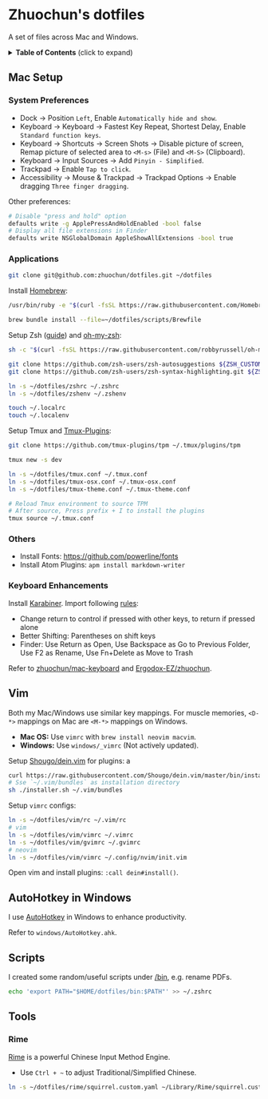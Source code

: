 # Zhuochun's dotfiles

A set of files across Mac and Windows.

<details>
  <summary><strong>Table of Contents</strong> (click to expand)</summary>

<!-- TOC depthFrom:2 -->

- [Mac Setup](#mac-setup)
  - [System Preferences](#system-preferences)
  - [Applications](#applications)
  - [Others](#others)
  - [Keyboard Enhancements](#keyboard-enhancements)
- [Vim](#vim)
- [AutoHotkey in Windows](#autohotkey-in-windows)
- [Scripts](#scripts)
- [Tools](#tools)
  - [Rime](#rime)

<!-- /TOC -->
</details>

## Mac Setup

### System Preferences

- Dock -> Position `Left`, Enable `Automatically hide and show`.
- Keyboard -> Keyboard -> Fastest Key Repeat, Shortest Delay, Enable `Standard function keys`.
- Keyboard -> Shortcuts -> Screen Shots -> Disable picture of screen, Remap picture of selected area to `<M-s>` (File) and `<M-S>` (Clipboard).
- Keyboard -> Input Sources -> Add `Pinyin - Simplified`.
- Trackpad -> Enable `Tap to click`.
- Accessibility -> Mouse & Trackpad -> Trackpad Options -> Enable dragging `Three finger dragging`.

Other preferences:

``` bash
# Disable "press and hold" option
defaults write -g ApplePressAndHoldEnabled -bool false
# Display all file extensions in Finder
defaults write NSGlobalDomain AppleShowAllExtensions -bool true
```

### Applications

``` bash
git clone git@github.com:zhuochun/dotfiles.git ~/dotfiles
```

Install [Homebrew](https://brew.sh/):

``` bash
/usr/bin/ruby -e "$(curl -fsSL https://raw.githubusercontent.com/Homebrew/install/master/install)"

brew bundle install --file=~/dotfiles/scripts/Brewfile
```

Setup Zsh ([guide](https://github.com/robbyrussell/oh-my-zsh/wiki/Installing-ZSH)) and [oh-my-zsh](https://github.com/robbyrussell/oh-my-zsh):

``` bash
sh -c "$(curl -fsSL https://raw.githubusercontent.com/robbyrussell/oh-my-zsh/master/tools/install.sh)"

git clone https://github.com/zsh-users/zsh-autosuggestions ${ZSH_CUSTOM:-~/.oh-my-zsh/custom}/plugins/zsh-autosuggestions
git clone https://github.com/zsh-users/zsh-syntax-highlighting.git ${ZSH_CUSTOM:-~/.oh-my-zsh/custom}/plugins/zsh-syntax-highlighting

ln -s ~/dotfiles/zshrc ~/.zshrc
ln -s ~/dotfiles/zshenv ~/.zshenv

touch ~/.localrc
touch ~/.localenv
```

Setup Tmux and [Tmux-Plugins](https://github.com/tmux-plugins/tpm):

``` bash
git clone https://github.com/tmux-plugins/tpm ~/.tmux/plugins/tpm

tmux new -s dev

ln -s ~/dotfiles/tmux.conf ~/.tmux.conf
ln -s ~/dotfiles/tmux-osx.conf ~/.tmux-osx.conf
ln -s ~/dotfiles/tmux-theme.conf ~/.tmux-theme.conf

# Reload Tmux environment to source TPM
# After source, Press prefix + I to install the plugins
tmux source ~/.tmux.conf
```

### Others

- Install Fonts: https://github.com/powerline/fonts
- Install Atom Plugins: `apm install markdown-writer`

### Keyboard Enhancements

Install [Karabiner](https://pqrs.org/osx/karabiner/index.html). Import following [rules](https://pqrs.org/osx/karabiner/complex_modifications/):

- Change return to control if pressed with other keys, to return if pressed alone
- Better Shifting: Parentheses on shift keys
- Finder: Use Return as Open, Use Backspace as Go to Previous Folder, Use F2 as Rename, Use Fn+Delete as Move to Trash

Refer to [zhuochun/mac-keyboard](https://github.com/zhuochun/mac-keyboard) and [Ergodox-EZ/zhuochun](https://github.com/zhuochun/qmk_firmware/blob/zhuochun-keymaps-3/keyboards/ergodox_ez/keymaps/zhuochun/keymap.c).

## Vim

Both my Mac/Windows use similar key mappings. For muscle memories, `<D-*>` mappings on Mac are `<M-*>` mappings on Windows.

- **Mac OS:** Use `vimrc` with `brew install neovim macvim`.
- **Windows:** Use `windows/_vimrc` (Not actively updated).

Setup [Shougo/dein.vim](https://github.com/Shougo/dein.vim) for plugins:
a
``` bash
curl https://raw.githubusercontent.com/Shougo/dein.vim/master/bin/installer.sh > installer.sh
# Sse `~/.vim/bundles` as installation directory
sh ./installer.sh ~/.vim/bundles
```

Setup `vimrc` configs:

``` bash
ln -s ~/dotfiles/vim/rc ~/.vim/rc
# vim
ln -s ~/dotfiles/vim/vimrc ~/.vimrc
ln -s ~/dotfiles/vim/gvimrc ~/.gvimrc
# neovim
ln -s ~/dotfiles/vim/vimrc ~/.config/nvim/init.vim
```

Open vim and install plugins: `:call dein#install()`.

## AutoHotkey in Windows

I use [AutoHotkey](http://ahkscript.org/) in Windows to enhance productivity.

Refer to `windows/AutoHotkey.ahk`.

## Scripts

I created some random/useful scripts under [/bin](https://github.com/zhuochun/dotfiles/tree/master/bin), e.g. rename PDFs.

``` bash
echo 'export PATH="$HOME/dotfiles/bin:$PATH"' >> ~/.zshrc
```

## Tools

### Rime

[Rime](https://github.com/rime) is a powerful Chinese Input Method Engine.

- Use `Ctrl + ~` to adjust Traditional/Simplified Chinese.

``` bash
ln -s ~/dotfiles/rime/squirrel.custom.yaml ~/Library/Rime/squirrel.custom.yaml
```
